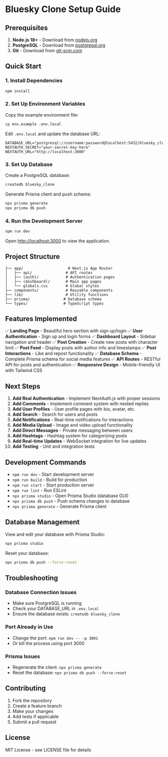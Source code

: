 # Bluesky Clone Setup Guide

## Prerequisites

1. **Node.js 18+** - Download from [nodejs.org](https://nodejs.org/)
2. **PostgreSQL** - Download from [postgresql.org](https://www.postgresql.org/)
3. **Git** - Download from [git-scm.com](https://git-scm.com/)

## Quick Start

### 1. Install Dependencies

```bash
npm install
```

### 2. Set Up Environment Variables

Copy the example environment file:
```bash
cp env.example .env.local
```

Edit `.env.local` and update the database URL:
```env
DATABASE_URL="postgresql://username:password@localhost:5432/bluesky_clone"
NEXTAUTH_SECRET="your-secret-key-here"
NEXTAUTH_URL="http://localhost:3000"
```

### 3. Set Up Database

Create a PostgreSQL database:
```bash
createdb bluesky_clone
```

Generate Prisma client and push schema:
```bash
npx prisma generate
npx prisma db push
```

### 4. Run the Development Server

```bash
npm run dev
```

Open [http://localhost:3000](http://localhost:3000) to view the application.

## Project Structure

```
├── app/                    # Next.js App Router
│   ├── api/               # API routes
│   ├── (auth)/            # Authentication pages
│   ├── (dashboard)/       # Main app pages
│   └── globals.css        # Global styles
├── components/            # Reusable components
├── lib/                   # Utility functions
├── prisma/               # Database schema
└── types/                # TypeScript types
```

## Features Implemented

✅ **Landing Page** - Beautiful hero section with sign up/login
✅ **User Authentication** - Sign up and login forms
✅ **Dashboard Layout** - Sidebar navigation and header
✅ **Post Creation** - Create new posts with character limit
✅ **Post Feed** - Display posts with author info and timestamps
✅ **Post Interactions** - Like and repost functionality
✅ **Database Schema** - Complete Prisma schema for social media features
✅ **API Routes** - RESTful API for posts and authentication
✅ **Responsive Design** - Mobile-friendly UI with Tailwind CSS

## Next Steps

1. **Add Real Authentication** - Implement NextAuth.js with proper sessions
2. **Add Comments** - Implement comment system with nested replies
3. **Add User Profiles** - User profile pages with bio, avatar, etc.
4. **Add Search** - Search for users and posts
5. **Add Notifications** - Real-time notifications for interactions
6. **Add Media Upload** - Image and video upload functionality
7. **Add Direct Messages** - Private messaging between users
8. **Add Hashtags** - Hashtag system for categorizing posts
9. **Add Real-time Updates** - WebSocket integration for live updates
10. **Add Testing** - Unit and integration tests

## Development Commands

- `npm run dev` - Start development server
- `npm run build` - Build for production
- `npm run start` - Start production server
- `npm run lint` - Run ESLint
- `npx prisma studio` - Open Prisma Studio (database GUI)
- `npx prisma db push` - Push schema changes to database
- `npx prisma generate` - Generate Prisma client

## Database Management

View and edit your database with Prisma Studio:
```bash
npx prisma studio
```

Reset your database:
```bash
npx prisma db push --force-reset
```

## Troubleshooting

### Database Connection Issues
- Make sure PostgreSQL is running
- Check your DATABASE_URL in `.env.local`
- Ensure the database exists: `createdb bluesky_clone`

### Port Already in Use
- Change the port: `npm run dev -- -p 3001`
- Or kill the process using port 3000

### Prisma Issues
- Regenerate the client: `npx prisma generate`
- Reset the database: `npx prisma db push --force-reset`

## Contributing

1. Fork the repository
2. Create a feature branch
3. Make your changes
4. Add tests if applicable
5. Submit a pull request

## License

MIT License - see LICENSE file for details 